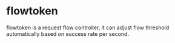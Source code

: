 # flowtoken
flowtoken is a request flow controller, it can adjust flow threshold automatically based on success rate per second.
